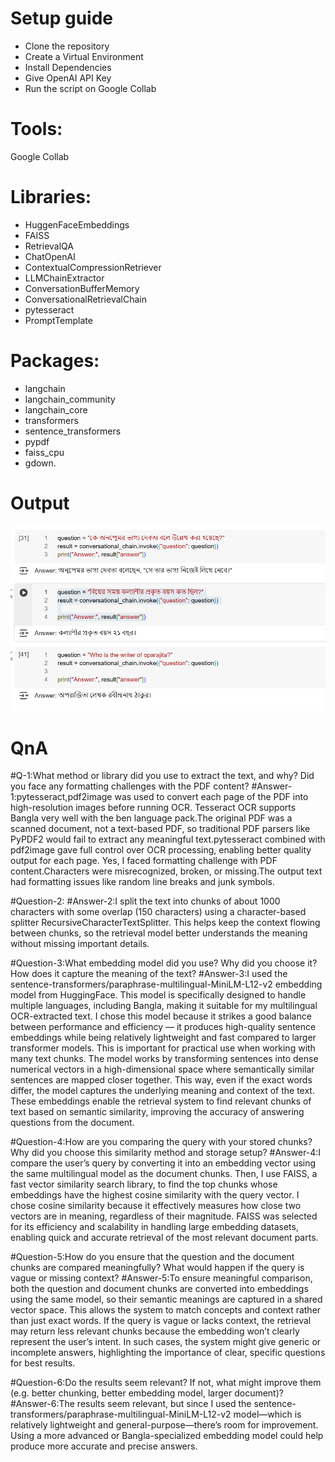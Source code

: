 # Setup guide
- Clone the repository 
- Create a Virtual Environment
- Install Dependencies
- Give OpenAI API Key
- Run the script on Google Collab

# Tools:
Google Collab

# Libraries:
- HuggenFaceEmbeddings
- FAISS
- RetrievalQA 
- ChatOpenAI
- ContextualCompressionRetriever
- LLMChainExtractor
- ConversationBufferMemory
- ConversationalRetrievalChain
- pytesseract
- PromptTemplate

# Packages:
- langchain
- langchain_community
- langchain_core
- transformers
- sentence_transformers
- pypdf
- faiss_cpu
- gdown.

# Output
![Demo Answer](image.png)

# QnA

#Q-1:What method or library did you use to extract the text, and why? Did you face 
any formatting challenges with the PDF content? 
#Answer-1:pytesseract,pdf2image was used to convert each page of the PDF into high-resolution images before running OCR.
Tesseract OCR supports Bangla very well with the ben language pack.The original PDF was a scanned document, not a text-based PDF, so traditional PDF parsers like PyPDF2 would fail to extract any meaningful text.pytesseract combined with pdf2image gave full control over OCR processing, enabling better quality output for each page.
Yes, I faced formatting challenge with PDF content.Characters were misrecognized, broken, or missing.The output text had formatting issues like random line breaks and junk symbols.

#Question-2:
#Answer-2:I split the text into chunks of about 1000 characters with some overlap (150 characters) using a character-based splitter RecursiveCharacterTextSplitter. This helps keep the context flowing between chunks, so the retrieval model better understands the meaning without missing important details.

#Question-3:What embedding model did you use? Why did you choose it? How does it 
capture the meaning of the text? 
#Answer-3:I used the sentence-transformers/paraphrase-multilingual-MiniLM-L12-v2 embedding model from HuggingFace. This model is specifically designed to handle multiple languages, including Bangla, making it suitable for my multilingual OCR-extracted text.
I chose this model because it strikes a good balance between performance and efficiency — it produces high-quality sentence embeddings while being relatively lightweight and fast compared to larger transformer models. This is important for practical use when working with many text chunks.
The model works by transforming sentences into dense numerical vectors in a high-dimensional space where semantically similar sentences are mapped closer together. This way, even if the exact words differ, the model captures the underlying meaning and context of the text. These embeddings enable the retrieval system to find relevant chunks of text based on semantic similarity, improving the accuracy of answering questions from the document.


#Question-4:How are you comparing the query with your stored chunks? Why did you 
choose this similarity method and storage setup? 
#Answer-4:I compare the user’s query by converting it into an embedding vector using the same multilingual model as the document chunks. Then, I use FAISS, a fast vector similarity search library, to find the top chunks whose embeddings have the highest cosine similarity with the query vector.
I chose cosine similarity because it effectively measures how close two vectors are in meaning, regardless of their magnitude. FAISS was selected for its efficiency and scalability in handling large embedding datasets, enabling quick and accurate retrieval of the most relevant document parts.


#Question-5:How do you ensure that the question and the document chunks are compared 
meaningfully? What would happen if the query is vague or missing context? 
#Answer-5:To ensure meaningful comparison, both the question and document chunks are converted into embeddings using the same model, so their semantic meanings are captured in a shared vector space. This allows the system to match concepts and context rather than just exact words.
If the query is vague or lacks context, the retrieval may return less relevant chunks because the embedding won’t clearly represent the user’s intent. In such cases, the system might give generic or incomplete answers, highlighting the importance of clear, specific questions for best results.

#Question-6:Do the results seem relevant? If not, what might improve them (e.g. better 
chunking, better embedding model, larger document)?
#Answer-6:The results seem relevant, but since I used the sentence-transformers/paraphrase-multilingual-MiniLM-L12-v2 model—which is relatively lightweight and general-purpose—there’s room for improvement. Using a more advanced or Bangla-specialized embedding model could help produce more accurate and precise answers.